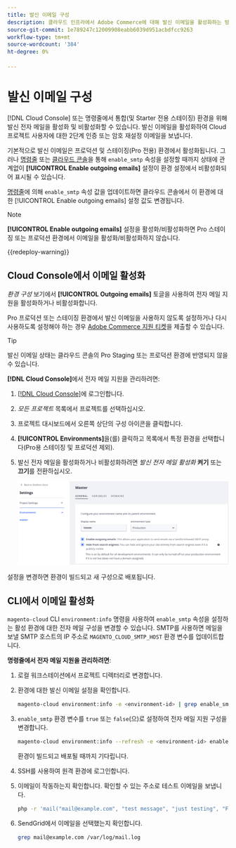 ```yaml
---
title: 발신 이메일 구성
description: 클라우드 인프라에서 Adobe Commerce에 대해 발신 이메일을 활성화하는 방법을 알아봅니다.
source-git-commit: 1e789247c12009908eabb6039d951acbdfcc9263
workflow-type: tm+mt
source-wordcount: '384'
ht-degree: 0%

---
```


# 발신 이메일 구성

[!DNL Cloud Console] 또는 명령줄에서 통합(및 Starter 전용 스테이징) 환경을 위해 발신 전자 메일을 활성화 및 비활성화할 수 있습니다. 발신 이메일을 활성화하여 Cloud 프로젝트 사용자에 대한 2단계 인증 또는 암호 재설정 이메일을 보냅니다.

기본적으로 발신 이메일은 프로덕션 및 스테이징(Pro 전용) 환경에서 활성화됩니다. 그러나 [명령줄](#enable-emails-in-the-cli) 또는 [클라우드 콘솔](outgoing-emails.md#enable-emails-in-the-cloud-console)을 통해 `enable_smtp` 속성을 설정할 때까지 상태에 관계없이 **[!UICONTROL Enable outgoing emails]** 설정이 환경 설정에서 비활성화되어 표시될 수 있습니다.

[명령줄](#enable-emails-in-the-cli)에 의해 `enable_smtp` 속성 값을 업데이트하면 클라우드 콘솔에서 이 환경에 대한 [!UICONTROL Enable outgoing emails] 설정 값도 변경됩니다.

>[!NOTE]
>
>**[!UICONTROL Enable outgoing emails]** 설정을 활성화/비활성화하면 Pro 스테이징 또는 프로덕션 환경에서 이메일을 활성화/비활성화하지 않습니다.

{{redeploy-warning}}

## Cloud Console에서 이메일 활성화

_환경 구성_ 보기에서 **[!UICONTROL Outgoing emails]** 토글을 사용하여 전자 메일 지원을 활성화하거나 비활성화합니다.

Pro 프로덕션 또는 스테이징 환경에서 발신 이메일을 사용하지 않도록 설정하거나 다시 사용하도록 설정해야 하는 경우 [Adobe Commerce 지원 티켓](https://experienceleague.adobe.com/ko/docs/commerce-knowledge-base/kb/help-center-guide/magento-help-center-user-guide)을 제출할 수 있습니다.

>[!TIP]
>
>발신 이메일 상태는 클라우드 콘솔의 Pro Staging 또는 프로덕션 환경에 반영되지 않을 수 있습니다.

**[!DNL Cloud Console]**&#x200B;에서 전자 메일 지원을 관리하려면:

1. [[!DNL Cloud Console]](https://console.adobecommerce.com)에 로그인합니다.
1. _모든 프로젝트_ 목록에서 프로젝트를 선택하십시오.
1. 프로젝트 대시보드에서 오른쪽 상단의 구성 아이콘을 클릭합니다.
1. **[!UICONTROL Environments]**&#x200B;을(를) 클릭하고 목록에서 특정 환경을 선택합니다(Pro용 스테이징 및 프로덕션 제외).
1. 발신 전자 메일을 활성화하거나 비활성화하려면 _발신 전자 메일 활성화_ **켜기** 또는 **끄기**&#x200B;를 전환하십시오.

   ![발신 전자 메일 구성 사용](../../assets/outgoing-emails.png)

설정을 변경하면 환경이 빌드되고 새 구성으로 배포됩니다.

## CLI에서 이메일 활성화

`magento-cloud` CLI `environment:info` 명령을 사용하여 `enable_smtp` 속성을 설정하는 활성 환경에 대한 전자 메일 구성을 변경할 수 있습니다. SMTP를 사용하면 메일을 보낼 SMTP 호스트의 IP 주소로 `MAGENTO_CLOUD_SMTP_HOST` 환경 변수를 업데이트합니다.

**명령줄에서 전자 메일 지원을 관리하려면**:

1. 로컬 워크스테이션에서 프로젝트 디렉터리로 변경합니다.

1. 환경에 대한 발신 이메일 설정을 확인합니다.

   ```bash
   magento-cloud environment:info -e <environment-id> | grep enable_smtp
   ```

1. `enable_smtp` 환경 변수를 `true` 또는 `false`(으)로 설정하여 전자 메일 지원 구성을 변경합니다.

   ```bash
   magento-cloud environment:info --refresh -e <environment-id> enable_smtp true
   ```

   환경이 빌드되고 배포될 때까지 기다립니다.

1. SSH를 사용하여 원격 환경에 로그인합니다.

1. 이메일이 작동하는지 확인합니다. 확인할 수 있는 주소로 테스트 이메일을 보냅니다.

   ```bash
   php -r 'mail("mail@example.com", "test message", "just testing", "From: tester@example.com");'
   ```

1. SendGrid에서 이메일을 선택했는지 확인합니다.

   ```bash
   grep mail@example.com /var/log/mail.log
   ```
